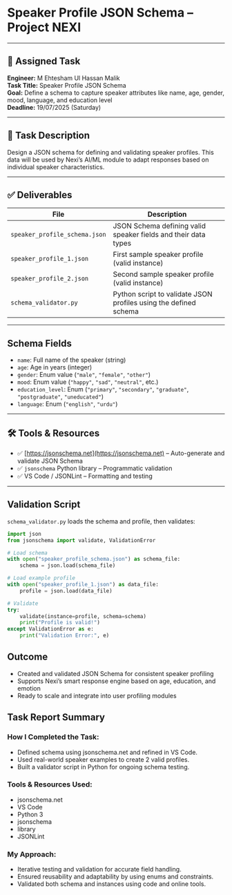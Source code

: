 # Speaker Profile JSON Schema – Project NEXI

---

## 📌 Assigned Task

**Engineer:** M Ehtesham Ul Hassan Malik  
**Task Title:** Speaker Profile JSON Schema  
**Goal:** Define a schema to capture speaker attributes like name, age, gender, mood, language, and education level  
**Deadline:** 19/07/2025 (Saturday)

---

## 📝 Task Description

Design a JSON schema for defining and validating speaker profiles. This data will be used by Nexi’s AI/ML module to adapt responses based on individual speaker characteristics.

---

## ✅ Deliverables

| File | Description |
|------|-------------|
| `speaker_profile_schema.json` | JSON Schema defining valid speaker fields and their data types |
| `speaker_profile_1.json` | First sample speaker profile (valid instance) |
| `speaker_profile_2.json` | Second sample speaker profile (valid instance) |
| `schema_validator.py` | Python script to validate JSON profiles using the defined schema |

---

## Schema Fields

- `name`: Full name of the speaker (string)
- `age`: Age in years (integer)
- `gender`: Enum value (`"male"`, `"female"`, `"other"`)
- `mood`: Enum value (`"happy"`, `"sad"`, `"neutral"`, etc.)
- `education_level`: Enum (`"primary"`, `"secondary"`, `"graduate"`, `"postgraduate"`, `"uneducated"`)
- `language`: Enum (`"english"`, `"urdu"`)

---

## 🛠️ Tools & Resources

- ✅ [https://jsonschema.net](https://jsonschema.net) – Auto-generate and validate JSON Schema
- ✅ `jsonschema` Python library – Programmatic validation
- ✅ VS Code / JSONLint – Formatting and testing

---

## Validation Script

`schema_validator.py` loads the schema and profile, then validates:

```python
import json
from jsonschema import validate, ValidationError

# Load schema
with open("speaker_profile_schema.json") as schema_file:
    schema = json.load(schema_file)

# Load example profile
with open("speaker_profile_1.json") as data_file:
    profile = json.load(data_file)

# Validate
try:
    validate(instance=profile, schema=schema)
    print("Profile is valid!")
except ValidationError as e:
    print("Validation Error:", e)
```

## Outcome

- Created and validated JSON Schema for consistent speaker profiling
- Supports Nexi’s smart response engine based on age, education, and emotion
- Ready to scale and integrate into user profiling modules


## Task Report Summary

### How I Completed the Task:

- Defined schema using jsonschema.net and refined in VS Code.
- Used real-world speaker examples to create 2 valid profiles.
- Built a validator script in Python for ongoing schema testing.

### Tools & Resources Used:
- jsonschema.net
- VS Code
- Python 3
- jsonschema
- library
- JSONLint

### My Approach:
- Iterative testing and validation for accurate field handling.
- Ensured reusability and adaptability by using enums and constraints.
- Validated both schema and instances using code and online tools.

